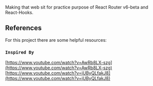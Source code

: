 Making that web sit for practice purpose of React Router v6-beta and React-Hooks.

## References

For this project there are some helpful resources:

### `Inspired By`

[https://www.youtube.com/watch?v=AwRb8LX-szg](https://www.youtube.com/watch?v=AwRb8LX-szg) 
[https://www.youtube.com/watch?v=jUByQLfakJ8](https://www.youtube.com/watch?v=jUByQLfakJ8)

<br />
